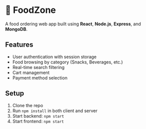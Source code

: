 # 🍔 FoodZone

A food ordering web app built using **React**, **Node.js**, **Express**, and **MongoDB**.

## Features
- User authentication with session storage
- Food browsing by category (Snacks, Beverages, etc.)
- Real-time search filtering
- Cart management
- Payment method selection

## Setup
1. Clone the repo
2. Run `npm install` in both client and server
3. Start backend: `npm start`
4. Start frontend: `npm start`
